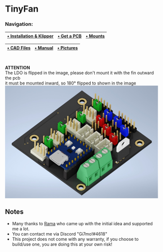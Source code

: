# TinyFan


### Navigation:
|[• Installation & Klipper](./Klipper)|[• Get a PCB](./PCB)|[• Mounts](./STL)|
|---|---|---|

|[• CAD Files](./CAD)|[• Manual](./TinyFan_Pinout.pdf)|[• Pictures](./Images)|
|---|---|---|
<br>

**ATTENTION**<br>
The LDO is flipped in the image, please don't mount it with the fin outward the pcb<br>
it must be mounted inward, so 180° flipped to shown in the image
![PCB](./Images/Render1.jpg)
<br>

## Notes
- Many thanks to [Rama](https://github.com/Ramalama2) who came up with the initial idea and supported me a lot.
- You can contact me via Discord "Gi7mo!#4618"
- This project does not come with any warranty, if you choose to build/use one, you are doing this at your own risk!

